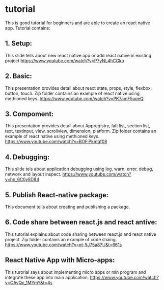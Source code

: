 # tutorial

This is good tutorial for beginners and are able to create an react native app.
Tutorial contains:
## 1. Setup:
This slide tells about new react native app or add react native in existing project
          https://www.youtube.com/watch?v=P7yNL4hCGko
## 2. Basic:
This presentation provides detail about react state, props, style, flexbox, button, touch. Zip folder contains an example of react native using methioned keys.
          https://www.youtube.com/watch?v=PK7amF5uqeQ
## 3. Compoment:
This presentation provides detail about Appregistry, falt list, section list, text, textinput, view, scrollview, dimension, platform. Zip folder contains an example of react native using methioned keys.
          https://www.youtube.com/watch?v=BOFiPkmqf08
## 4. Debugging:
This slide tels about application debugging using log, warn, error, debug, network and layout inspect.
          https://www.youtube.com/watch?v=hn_6C0y8D84
## 5. Publish React-native package:
This document tells about creating and publishing a package.
## 6. Code share between react.js and react antive:
This tutorial explains about code sharing between react.js and react native project. Zip folder contains an example of code shaing.
https://www.youtube.com/watch?v=qt-5J75a87U&t=661s
## React Native App with Micro-apps:
This turorial says about implementing micro apps or min program and integrate these app into main application.
https://www.youtube.com/watch?v=OAvQo_1MYmY&t=4s


